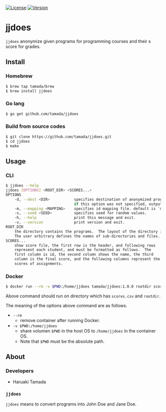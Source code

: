 [![License](https://img.shields.io/badge/License-WTFPL-blue.svg)](https://github.com/tamada/jjdoe/blob/master/LICENSE)
[![Version](https://img.shields.io/badge/Version-1.0.0-yellowgreen.svg)](https://github.com/tamada/jjdoe/releases/tag/v1.0.0)

# jjdoes

`jjdoes` anonymize given programs for programming courses and their s score for grades.

## Install

### Homebrew

```sh
$ brew tap tamada/brew
$ brew install jjdoes
```

### Go lang

```sh
$ go get github.com/tamada/jjdoes
```

### Build from source codes

```sh
$ git clone https://github.com/tamada/jjdoes.git
$ cd jjdoes
$ make
```

## Usage

### CLI

```sh
$ jjdoes --help
jjdoes [OPTIONS] <ROOT_DIR> <SCORES...>
OPTIONS
    -d, --dest <DIR>           specifies destination of anonymized programs.
                               if this option was not specified, output to 'dest' directory.
    -m, --mapping <MAPPING>    specifies id mapping file. default is `mapping.csv`
    -s, --seed <SEED>          specifies seed for random values.
    -h, --help                 print this message and exit.
    -v, --version              print version and exit.
ROOT_DIR
    the directory contains the programs.  The layout of the directory is arbitrary.
    The user arbitrary defines the names of sub-directories and files.
SCORES...
    show score file, the first row is the header, and following rows
    represent each student, and must be formatted as follows.  The
    first column is id, the second column shows the name, the third
    column is the final score, and the following columns represent the
    scores of assignments.
```

### Docker

```sh
$ docker run --rm -v $PWD:/home/jjdoes tamada/jjdoes:1.0.0 rootdir scores.csv...
```

Above command should run on directory which has `scores.csv` and `rootdir`.

The meaning of the options above command are as follows.

* `--rm`
    * remove container after running Docker.
* `-v $PWD:/home/jjdoes`
    * share volumen `$PWD` in the host OS to `/home/jjdoes` in the container OS.
    * Note that `$PWD` must be the absolute path.

## About

### Developers

* Haruaki Tamada

### `jjdoes`

`jjdoes` means to convert programs into John Doe and Jane Doe.

